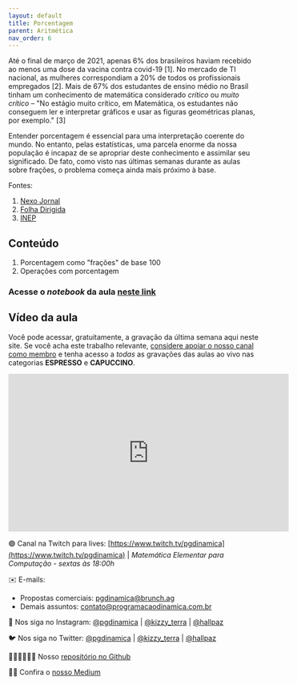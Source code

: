 ```yaml
---
layout: default
title: Porcentagem
parent: Aritmética
nav_order: 6
---
```


Até o final de março de 2021, apenas 6% dos brasileiros haviam recebido ao menos uma dose da vacina contra covid-19 [1]. No mercado de TI nacional, as mulheres correspondiam a 20% de todos os profissionais empregados [2]. Mais de 67% dos estudantes de ensino médio no Brasil tinham um conhecimento de matemática considerado *crítico* ou *muito crítico* – "No estágio muito crítico, em Matemática, os estudantes não conseguem ler e interpretar gráficos e usar as figuras geométricas planas, por exemplo." [3]

Entender porcentagem é essencial para uma interpretação coerente do mundo. No entanto, pelas estatísticas, uma parcela enorme da nossa população é incapaz de se apropriar deste conhecimento e assimilar seu significado. De fato, como visto nas últimas semanas durante as aulas sobre frações, o problema começa ainda mais próximo à base.

Fontes:
1. [Nexo Jornal](https://www.nexojornal.com.br/expresso/2021/03/23/A-pressão-sobre-o-governo-no-Brasil-de-3.251-mortos-num-dia)
2. [Folha Dirigida](https://folhadirigida.com.br/mais/noticias/mercado/mulheres-na-tecnologia-como-inclui-las-nesse-mercado)
3. [INEP](http://portal.inep.gov.br/artigo/-/asset_publisher/B4AQV9zFY7Bv/content/no-ensino-medio-67-dos-estudantes-tem-desempenho-critico-em-matematica/21206)

## Conteúdo 

1. Porcentagem como "frações" de base 100
2. Operações com porcentagem

### Acesse o *notebook* da aula <a href="/notebooks/mec006_porcentagem.html" target="_black">neste link</a>

## Vídeo da aula

Você pode acessar, gratuitamente, a gravação da última semana aqui neste site. Se você acha este trabalho relevante, [considere apoiar o nosso canal como membro](https://youtube.com/join) e tenha acesso a *todas* as gravações das aulas ao vivo nas categorias **ESPRESSO** e **CAPUCCINO**. 


<iframe width="560" height="315" src="https://www.youtube.com/embed/yfkWatbh6pg" frameborder="0" allow="accelerometer; autoplay; clipboard-write; encrypted-media; gyroscope; picture-in-picture" allowfullscreen></iframe>



🟣 Canal na Twitch para lives: [https://www.twitch.tv/pgdinamica](https://www.twitch.tv/pgdinamica) | *Matemática Elementar para Computação - sextas às 18:00h*


✉️ E-mails:
* Propostas comerciais: [pgdinamica@brunch.ag](mailto:pgdinamica@brunch.ag)
* Demais assuntos: [contato@programacaodinamica.com.br](mailto:pgdinamica@brunch.ag)

📸 Nos siga no Instagram: [@pgdinamica](https://instagram.com/pgdinamica) | [@kizzy_terra](https://instagram.com/kizzy_terra) | [@hallpaz](https://instagram.com/hallpaz)

🐦 Nos siga no Twitter: [@pgdinamica](https://twitter.com/pgdinamica) | [@kizzy_terra](https://twitter.com/kizzy_terra) | [@hallpaz](https://twitter.com/hallpaz)

👩🏾‍💻👨🏾‍💻 Nosso [repositório no Github](https://github.com/programacaodinamica)

✍🏾 Confira o [nosso Medium](https://medium.com/programacaodinamica)